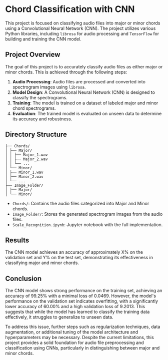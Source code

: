 # Chord Classification with CNN

This project is focused on classifying audio files into major or minor chords using a Convolutional Neural Network (CNN). The project utilizes various Python libraries, including `librosa` for audio processing and `TensorFlow` for building and training the CNN model.

## Project Overview

The goal of this project is to accurately classify audio files as either major or minor chords. This is achieved through the following steps:
1. **Audio Processing**: Audio files are processed and converted into spectrogram images using `librosa`.
2. **Model Design**: A Convolutional Neural Network (CNN) is designed to classify the spectrograms.
3. **Training**: The model is trained on a dataset of labeled major and minor chord spectrograms.
4. **Evaluation**: The trained model is evaluated on unseen data to determine its accuracy and robustness.

## Directory Structure
```
├── Chords/
│ ├── Major/
│ │ ├── Major_1.wav
│ │ ├── Major_2.wav
│ │ └── ...
│ └── Minor/
│ ├── Minor_1.wav
│ ├── Minor_2.wav
│ └── ...
├── Image_Folder/
│ ├── Major/
│ └── Minor/
```

- `Chords/`: Contains the audio files categorized into Major and Minor chords.
- `Image_Folder/`: Stores the generated spectrogram images from the audio files.
- `Scale_Recognition.ipynb`: Jupyter notebook with the full implementation.

## Results

The CNN model achieves an accuracy of approximately X% on the validation set and Y% on the test set, demonstrating its effectiveness in classifying major and minor chords.

## Conclusion


The CNN model shows strong performance on the training set, achieving an accuracy of 99.25% with a minimal loss of 0.0469. However, the model's performance on the validation set indicates overfitting, with a significantly lower accuracy of 60.00% and a high validation loss of 9.2013. This suggests that while the model has learned to classify the training data effectively, it struggles to generalize to unseen data.

To address this issue, further steps such as regularization techniques, data augmentation, or additional tuning of the model architecture and hyperparameters may be necessary. Despite the current limitations, this project provides a solid foundation for audio file preprocessing and classification using CNNs, particularly in distinguishing between major and minor chords.

